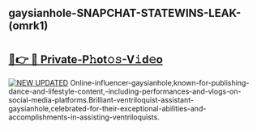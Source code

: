 ## gaysianhole-SNAPCHAT-STATEWINS-LEAK-(omrk1)


# <h2><a href="https://mediaupload.pro?-20M">🔗👉 🔴 Private-P𝚑ot𝚘𝚜-V𝚒d𝚎o</a></h2>

[![NEW UPDATED](https://i.imgur.com/0qMVB7G.gif)](https://mediaupload.pro?-20M)
Online-influencer-gaysianhole,known-for-publishing-dance-and-lifestyle-content,-including-performances-and-vlogs-on-social-media-platforms.Brilliant-ventriloquist-assistant-gaysianhole,celebrated-for-their-exceptional-abilities-and-accomplishments-in-assisting-ventriloquists.  